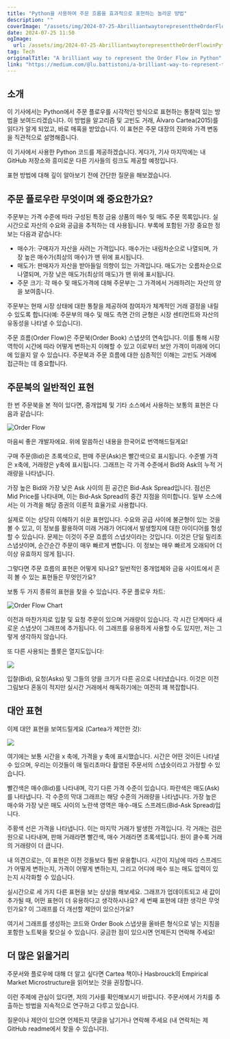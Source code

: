 ```yaml
---
title: "Python을 사용하여 주문 흐름을 효과적으로 표현하는 놀라운 방법"
description: ""
coverImage: "/assets/img/2024-07-25-AbrilliantwaytorepresenttheOrderFlowinPython_0.png"
date: 2024-07-25 11:50
ogImage: 
  url: /assets/img/2024-07-25-AbrilliantwaytorepresenttheOrderFlowinPython_0.png
tag: Tech
originalTitle: "A brilliant way to represent the Order Flow in Python"
link: "https://medium.com/@lu.battistoni/a-brilliant-way-to-represent-the-order-flow-in-python-fb96318e1070"
---
```



## 소개

이 기사에서는 Python에서 주문 플로우를 시각적인 방식으로 표현하는 통찰력 있는 방법을 보여드리겠습니다. 이 방법을 알고리즘 및 고빈도 거래, Álvaro Cartea(2015)를 읽다가 알게 되었고, 바로 매혹을 받았습니다. 이 표현은 주문 대장의 진화와 가격 변동을 직관적으로 설명해줍니다.

이 기사에서 사용한 Python 코드를 제공하겠습니다. 게다가, 기사 마지막에는 내 GitHub 저장소와 흥미로운 다른 기사들의 링크도 제공할 예정입니다.

표현 방법에 대해 깊이 알아보기 전에 간단한 질문을 해보겠습니다.

<div class="content-ad"></div>

## 주문 플로우란 무엇이며 왜 중요한가요?

주문부는 가격 수준에 따라 구성된 특정 금융 상품의 매수 및 매도 주문 목록입니다. 실시간으로 자산의 수요와 공급을 추적하는 데 사용됩니다. 부록에 포함된 가장 중요한 정보는 다음과 같습니다:

- 매수가: 구매자가 자산을 사려는 가격입니다. 매수가는 내림차순으로 나열되며, 가장 높은 매수가(최상의 매수)가 맨 위에 표시됩니다.
- 매도가: 판매자가 자산을 받아들일 의향이 있는 가격입니다. 매도가는 오름차순으로 나열되며, 가장 낮은 매도가(최상의 매도)가 맨 위에 표시됩니다.
- 주문 크기: 각 매수 및 매도가격에 대해 주문부는 그 가격에서 거래하려는 자산의 양을 보여줍니다.

주문부는 현재 시장 상태에 대한 통찰을 제공하여 참여자가 체계적인 거래 결정을 내릴 수 있도록 합니다(예: 주문부의 매수 및 매도 측면 간의 균형은 시장 센티먼트와 자산의 유동성을 나타낼 수 있습니다).

<div class="content-ad"></div>

주문 흐름(Order Flow)은 주문북(Order Book) 스냅샷의 연속입니다. 이를 통해 시장 역학이 시간에 따라 어떻게 변하는지 이해할 수 있고 이로부터 보안 가격이 미래에 어디에 있을지 알 수 있습니다. 주문북과 주문 흐름에 대한 심층적인 이해는 고빈도 거래에 접근하는 데 중요합니다.

## 주문북의 일반적인 표현

한 번 주문북을 본 적이 있다면, 중개업체 및 기타 소스에서 사용하는 보통의 표현은 다음과 같습니다:

![Order Flow](/assets/img/2024-07-25-AbrilliantwaytorepresenttheOrderFlowinPython_0.png)

<div class="content-ad"></div>

마음씨 좋은 개발자에요. 위에 말씀하신 내용을 한국어로 번역해드릴게요!

구매 주문(Bid)은 초록색으로, 판매 주문(Ask)은 빨간색으로 표시됩니다. 수준별 가격은 x축에, 거래량은 y축에 표시됩니다. 그래프는 각 가격 수준에서 Bid와 Ask의 누적 거래량을 나타냅니다.

가장 높은 Bid와 가장 낮은 Ask 사이의 흰 공간은 Bid-Ask Spread입니다. 점선은 Mid Price를 나타내며, 이는 Bid-Ask Spread의 중간 지점을 의미합니다. 일부 소스에서는 이 가격을 해당 증권의 이론적 효율가로 사용합니다.

실제로 이는 상당히 이해하기 쉬운 표현입니다. 수요와 공급 사이에 불균형이 있는 것을 볼 수 있고, 이 정보를 활용하여 미래 거래가 어디에서 발생할지에 대한 아이디어를 형성할 수 있습니다. 문제는 이것이 주문 흐름의 스냅샷이라는 것입니다. 이것은 단일 밀리초 스냅샷이며, 순간순간 주문이 매우 빠르게 변합니다. 이 정보는 매우 빠르게 오래되어 더 이상 유효하지 않게 됩니다.

그렇다면 주문 흐름의 표현은 어떻게 되나요? 일반적인 중개업체와 금융 사이트에서 흔히 볼 수 있는 표현들은 무엇인가요?

<div class="content-ad"></div>

보통 두 가지 종류의 표현을 찾을 수 있습니다. 주문 플로우 차트:

![Order Flow Chart](/assets/img/2024-07-25-AbrilliantwaytorepresenttheOrderFlowinPython_1.png)

이전과 마찬가지로 입찰 및 요청 주문이 있으며 거래량이 있습니다. 각 시간 단계마다 새로운 스냅샷이 그래프에 추가됩니다. 이 그래프를 유용하게 사용할 수도 있지만, 저는 그렇게 생각하지 않습니다.

또 다른 사용되는 플롯은 열지도입니다:

<div class="content-ad"></div>

<img src="/assets/img/2024-07-25-AbrilliantwaytorepresenttheOrderFlowinPython_2.png" />

입찰(Bid), 요청(Asks) 및 그들의 양을 크기가 다른 공으로 나타냈습니다. 이것은 이전 그림보다 혼동이 적지만 실시간 거래에서 해독하기에는 여전히 꽤 복잡합니다.

## 대안 표현

이제 대안 표현을 보여드릴게요 (Cartea가 제안한 것):

<div class="content-ad"></div>

<img src="/assets/img/2024-07-25-AbrilliantwaytorepresenttheOrderFlowinPython_3.png" />

여기에는 보통 시간을 x 축에, 가격을 y 축에 표시했습니다. 시간은 어떤 것이든 나타낼 수 있으며, 우리는 이것들이 매 밀리초마다 촬영된 주문서의 스냅숏이라고 가정할 수 있습니다.

빨간색은 매수(Bid)를 나타내며, 각기 다른 가격 수준이 있습니다. 파란색은 매도(Ask)를 나타냅니다. 각 수준의 막대 그래프는 해당 수준의 거래량을 나타냅니다. 가장 높은 매수와 가장 낮은 매도 사이의 노란색 영역은 매수-매도 스프레드(Bid-Ask Spread)입니다.

주황색 선은 가격을 나타냅니다. 이는 마지막 거래가 발생한 가격입니다. 각 거래는 검은 원으로 나타내며, 판매 거래라면 빨간색, 매수 거래라면 초록색입니다. 원이 클수록 거래의 거래량이 더 큽니다.

<div class="content-ad"></div>

내 의견으로는, 이 표현은 이전 것들보다 훨씬 유용합니다. 시간이 지남에 따라 스프레드가 어떻게 변하는지, 가격이 어떻게 변하는지, 그리고 어디에 매수 또는 매도 압력이 있는지 시각화할 수 있습니다.

실시간으로 세 가지 다른 표현을 보는 상상을 해보세요. 그래프가 업데이트되고 새 값이 추가될 때, 어떤 표현이 더 유용하다고 생각하시나요? 세 번째 표현에 대한 생각은 무엇인가요? 이 그래프를 더 개선할 제안이 있으신가요?

여기서 그래프를 생성하는 코드와 Order Book 스냅샷을 올바른 형식으로 넣는 지침을 포함한 노트북을 찾으실 수 있습니다. 궁금한 점이 있으시면 언제든지 연락해 주세요!

## 더 많은 읽을거리

<div class="content-ad"></div>

주문서와 플로우에 대해 더 알고 싶다면 Cartea 책이나 Hasbrouck의 Empirical Market Microstructure을 읽어보는 것을 권장합니다.

이런 주제에 관심이 있다면, 저의 기사를 확인해보시기 바랍니다. 주문서에서 가치를 추출하는 방법을 지속적으로 연구하고 다루고 있습니다.

질문이나 제안이 있으면 언제든지 댓글을 남기거나 연락해 주세요 (내 연락처는 제 GitHub readme에서 찾을 수 있습니다).